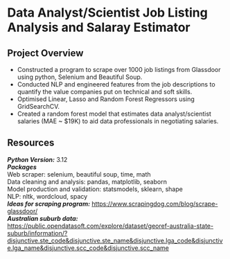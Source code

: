 # Data Analyst/Scientist Job Listing Analysis and Salaray Estimator
## Project Overview
* Constructed a program to scrape over 1000 job listings from Glassdoor using python, Selenium and Beautiful Soup.
* Conducted NLP and engineered features from the job descriptions to quantify the value companies put on technical and soft skills.
* Optimised Linear, Lasso and Random Forest Regressors using GridSearchCV.
* Created a random forest model that estimates data analyst/scientist salaries (MAE ~ $19K) to aid data professionals in negotiating salaries.

## Resources
***Python Version:*** 3.12   
***Packages***  
Web scraper: selenium, beautiful soup, time, math   
Data cleaning and analysis: pandas, matplotlib, seaborn   
Model production and validation: statsmodels, sklearn, shape   
NLP: nltk, wordcloud, spacy   
***Ideas for scraping program:*** https://www.scrapingdog.com/blog/scrape-glassdoor/  
***Australian suburb data:*** https://public.opendatasoft.com/explore/dataset/georef-australia-state-suburb/information/?disjunctive.ste_code&disjunctive.ste_name&disjunctive.lga_code&disjunctive.lga_name&disjunctive.scc_code&disjunctive.scc_name
